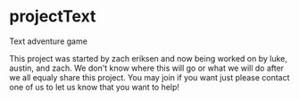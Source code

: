 projectText
===========

Text adventure game

This project was started by zach eriksen and now being worked on by luke, austin, and zach. We don't know where this
will go or what we will do after we all equaly share this project. You may join if you want just please contact one of
us to let us know that you want to help!
